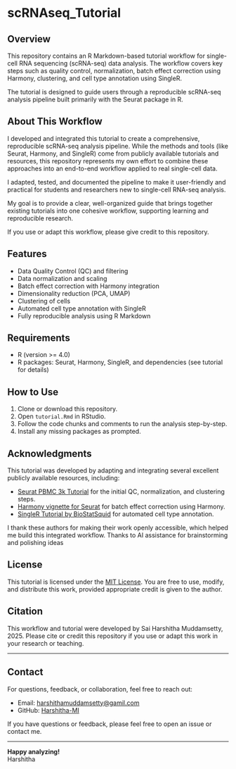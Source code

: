 # scRNAseq_Tutorial

## Overview  
This repository contains an R Markdown-based tutorial workflow for single-cell RNA sequencing (scRNA-seq) data analysis. The workflow covers key steps such as quality control, normalization, batch effect correction using Harmony, clustering, and cell type annotation using SingleR.

The tutorial is designed to guide users through a reproducible scRNA-seq analysis pipeline built primarily with the Seurat package in R.

## About This Workflow

I developed and integrated this tutorial to create a comprehensive, reproducible scRNA-seq analysis pipeline. While the methods and tools (like Seurat, Harmony, and SingleR) come from publicly available tutorials and resources, this repository represents my own effort to combine these approaches into an end-to-end workflow applied to real single-cell data.

I adapted, tested, and documented the pipeline to make it user-friendly and practical for students and researchers new to single-cell RNA-seq analysis.

My goal is to provide a clear, well-organized guide that brings together existing tutorials into one cohesive workflow, supporting learning and reproducible research.

If you use or adapt this workflow, please give credit to this repository.


## Features  
- Data Quality Control (QC) and filtering  
- Data normalization and scaling  
- Batch effect correction with Harmony integration  
- Dimensionality reduction (PCA, UMAP)  
- Clustering of cells  
- Automated cell type annotation with SingleR  
- Fully reproducible analysis using R Markdown  

## Requirements  
- R (version >= 4.0)  
- R packages: Seurat, Harmony, SingleR, and dependencies (see tutorial for details)  

## How to Use  
1. Clone or download this repository.  
2. Open `tutorial.Rmd` in RStudio.  
3. Follow the code chunks and comments to run the analysis step-by-step.  
4. Install any missing packages as prompted.

## Acknowledgments

This tutorial was developed by adapting and integrating several excellent publicly available resources, including:  

- [Seurat PBMC 3k Tutorial](https://satijalab.org/seurat/articles/pbmc3k_tutorial.html) for the initial QC, normalization, and clustering steps.  
- [Harmony vignette for Seurat](https://cran.r-project.org/web/packages/harmony/vignettes/Seurat.html) for batch effect correction using Harmony.  
- [SingleR Tutorial by BioStatSquid](https://biostatsquid.com/singler-tutorial/) for automated cell type annotation.

I thank these authors for making their work openly accessible, which helped me build this integrated workflow.
Thanks to AI assistance for brainstorming and polishing ideas

## License  
This tutorial is licensed under the [MIT License](LICENSE). You are free to use, modify, and distribute this work, provided appropriate credit is given to the author.  

## Citation  
This workflow and tutorial were developed by Sai Harshitha Muddamsetty, 2025. Please cite or credit this repository if you use or adapt this work in your research or teaching.

---
## Contact

For questions, feedback, or collaboration, feel free to reach out:

- Email: harshithamuddamsetty@gamil.com  
- GitHub: [Harshitha-MI](https://github.com/Harshitha-MI)

If you have questions or feedback, please feel free to open an issue or contact me.

---

**Happy analyzing!**  
Harshitha

